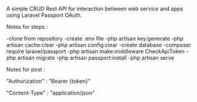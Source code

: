 A simple CRUD Rest API for interaction between web service and apps using Laravel Passport OAuth.


Notes for steps :

-clone from repository
-create .env file
-php artisan key:generate
-php artisan cache:clear 
-php artisan config:clear
-create database
-composer require laravel/passport
-php artisan make:middleware CheckApiToken
-php artisan migrate
-php artisan passport:install
-php artisan serve


Notes for post :

"Authorization" : "Bearer {token}"

"Content-Type" : "application/json"
